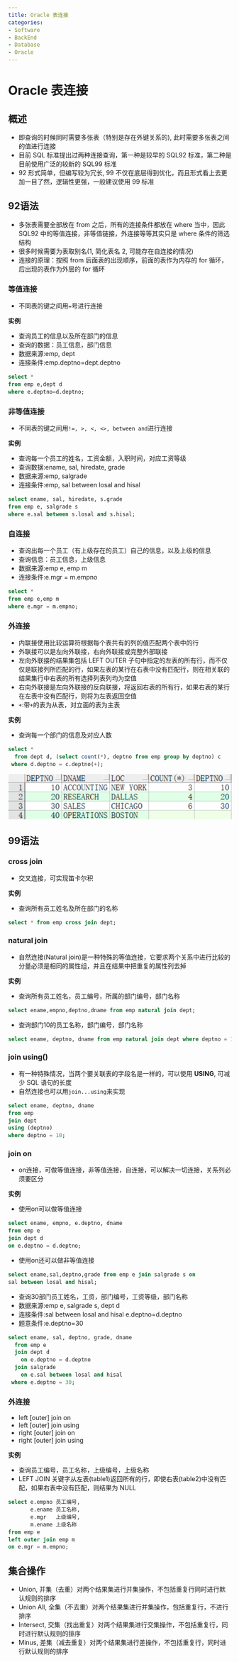 ```yaml
---
title: Oracle 表连接
categories:
- Software
- BackEnd
- Database
- Oracle
---
```

# Oracle 表连接

## 概述

- 即查询的时候同时需要多张表（特别是存在外键关系的), 此时需要多张表之间的值进行连接
- 目前 SQL 标准提出过两种连接查询，第一种是较早的 SQL92 标准，第二种是目前使用广泛的较新的 SQL99 标准
- 92 形式简单，但编写较为冗长, 99 不仅在底层得到优化，而且形式看上去更加一目了然，逻辑性更强，一般建议使用 99 标准

## 92语法

- 多张表需要全部放在 from 之后，所有的连接条件都放在 where 当中，因此SQL92 中的等值连接，非等值链接，外连接等等其实只是 where 条件的筛选结构
- 很多时候需要为表取别名(1, 简化表名 2, 可能存在自连接的情况)
- 连接的原理：按照 from 后面表的出现顺序，前面的表作为内存的 for 循环，后出现的表作为外层的 for 循环

### 等值连接

- 不同表的键之间用`=`号进行连接

**实例**

- 查询员工的信息以及所在部门的信息
- 查询的数据：员工信息，部门信息
- 数据来源:emp, dept
- 连接条件:emp.deptno=dept.deptno

```sql
select *
from emp e,dept d
where e.deptno=d.deptno;
```

### 非等值连接

- 不同表的键之间用`!=, >, <, <>, between and`进行连接

**实例**

- 查询每一个员工的姓名，工资金额，入职时间，对应工资等级
- 查询数据:ename, sal, hiredate, grade
- 数据来源:emp, salgrade
- 连接条件:emp, sal between losal and hisal

```sql
select ename, sal, hiredate, s.grade
from emp e, salgrade s
where e.sal between s.losal and s.hisal;
```

### 自连接

- 查询出每一个员工（有上级存在的员工）自己的信息，以及上级的信息
- 查询信息：员工信息，上级信息
- 数据来源:emp e, emp m
- 连接条件:e.mgr = m.empno

```sql
select *
from emp e,emp m
where e.mgr = m.empno;
```

### 外连接

- 内联接使用比较运算符根据每个表共有的列的值匹配两个表中的行
- 外联接可以是左向外联接，右向外联接或完整外部联接
- 左向外联接的结果集包括 LEFT OUTER 子句中指定的左表的所有行，而不仅仅是联接列所匹配的行，如果左表的某行在右表中没有匹配行，则在相关联的结果集行中右表的所有选择列表列均为空值
- 右向外联接是左向外联接的反向联接，将返回右表的所有行，如果右表的某行在左表中没有匹配行，则将为左表返回空值
- `+`:带`+`的表为从表，对立面的表为主表

**实例**

- 查询每一个部门的信息及对应人数

```sql
select *
  from dept d, (select count(*), deptno from emp group by deptno) c
 where d.deptno = c.deptno(+);
```

<img src="https://raw.githubusercontent.com/LuShan123888/Files/main/Pictures/2020-12-10-image-20201019144355608.png" alt="image-20201019144355608" style="zoom:50%;" />

## 99语法

### cross join

- 交叉连接，可实现笛卡尔积

**实例**

- 查询所有员工姓名及所在部门的名称

```sql
select * from emp cross join dept;
```

### natural join

- 自然连接(Natural join)是一种特殊的等值连接，它要求两个关系中进行比较的分量必须是相同的属性组，并且在结果中把重复的属性列去掉

**实例**

- 查询所有员工姓名，员工编号，所属的部门编号，部门名称

```sql
select ename,empno,deptno,dname from emp natural join dept;
```

- 查询部门10的员工名称，部门编号，部门名称

```sql
select ename, deptno, dname from emp natural join dept where deptno = 10;
```

### join using()

- 有一种特殊情况，当两个要关联表的字段名是一样的，可以使用 **USING**, 可减少 SQL 语句的长度
- 自然连接也可以用`join...using`来实现

```sql
select ename, deptno, dname
from emp
join dept
using (deptno)
where deptno = 10;
```

### join on

- on连接，可做等值连接，非等值连接，自连接，可以解决一切连接，关系列必须要区分

**实例**

- 使用on可以做等值连接

```sql
select ename, empno, e.deptno, dname
from emp e
join dept d
on e.deptno = d.deptno;
```

- 使用on还可以做非等值连接

```sql
select ename,sal,deptno,grade from emp e join salgrade s on
sal between losal and hisal;
```

- 查询30部门员工姓名，工资，部门编号，工资等级，部门名称
- 数据来源:emp e,  salgrade s, dept d
- 连接条件:sal between losal and hisal e.deptno=d.deptno
- 题意条件:e.deptno=30

```sql
select ename, sal, deptno, grade, dname
  from emp e
  join dept d
    on e.deptno = d.deptno
  join salgrade
    on e.sal between losal and hisal
 where e.deptno = 30;
```

### 外连接

- left [outer] join on
- left [outer] join using
- right [outer] join on
- right [outer] join using

**实例**

- 查询员工编号，员工名称，上级编号，上级名称
- LEFT JOIN 关键字从左表(table1)返回所有的行，即使右表(table2)中没有匹配，如果右表中没有匹配，则结果为 NULL

```sql
select e.empno 员工编号,
       e.ename 员工名称,
       e.mgr   上级编号,
       m.ename 上级名称
from emp e
left outer join emp m
on e.mgr = m.empno;
```

## 集合操作

- Union, 并集（去重）对两个结果集进行并集操作，不包括重复行同时进行默认规则的排序
- Union All, 全集（不去重）对两个结果集进行并集操作，包括重复行，不进行排序
- Intersect, 交集（找出重复）对两个结果集进行交集操作，不包括重复行，同时进行默认规则的排序
- Minus, 差集（减去重复）对两个结果集进行差操作，不包括重复行，同时进行默认规则的排序